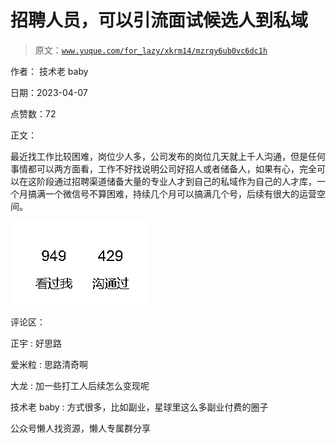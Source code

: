 # 招聘人员，可以引流面试候选人到私域

> 原文：[`www.yuque.com/for_lazy/xkrm14/mzrqy6ub0vc6dc1h`](https://www.yuque.com/for_lazy/xkrm14/mzrqy6ub0vc6dc1h)

作者： 技术老 baby

日期：2023-04-07

点赞数：72

正文：

最近找工作比较困难，岗位少人多，公司发布的岗位几天就上千人沟通，但是任何事情都可以两方面看，工作不好找说明公司好招人或者储备人，如果有心，完全可以在这阶段通过招聘渠道储备大量的专业人才到自己的私域作为自己的人才库，一个月搞满一个微信号不算困难，持续几个月可以搞满几个号，后续有很大的运营空间。

![](img/fcbb2834b04926bf0c014318f6bf1263.png)  

评论区：

正宇 : 好思路

爱米粒 : 思路清奇啊

大龙 : 加一些打工人后续怎么变现呢

技术老 baby : 方式很多，比如副业，星球里这么多副业付费的圈子

公众号懒人找资源，懒人专属群分享

